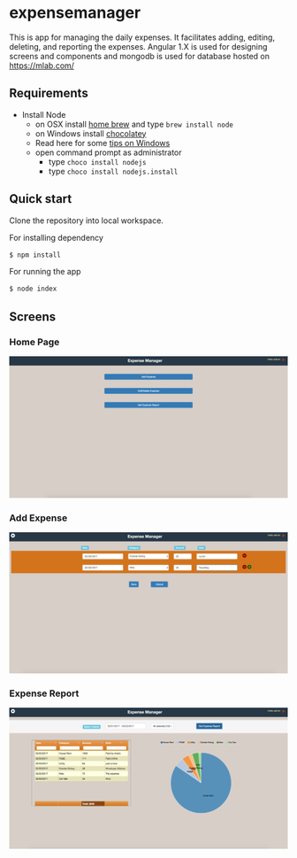 # expensemanager
This is app for managing the daily expenses. It facilitates adding, editing, deleting, and reporting the expenses. Angular 1.X is used for designing screens and components and mongodb is used for database hosted on https://mlab.com/

## Requirements

- Install Node
	- on OSX install [home brew](http://brew.sh/) and type `brew install node`
	- on Windows install [chocolatey](https://chocolatey.org/) 
    - Read here for some [tips on Windows](http://jpapa.me/winnode)
    - open command prompt as administrator
        - type `choco install nodejs`
        - type `choco install nodejs.install`



## Quick start 
Clone the repository into local workspace.

For installing dependency

```bash
$ npm install
```

For running the app

```bash
$ node index
```

## Screens

### Home Page

![Home screen](/screenshot/hompage.png?raw=true "Optional Title")


### Add Expense

![Home screen](/screenshot/add.png?raw=true "Optional Title")


### Expense Report

![Home screen](/screenshot/report.png?raw=true "Optional Title")
